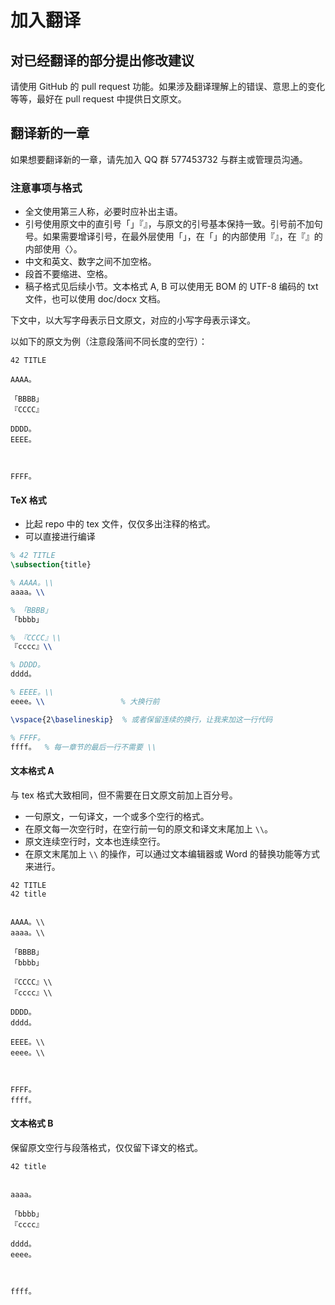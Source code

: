 # 加入翻译

## 对已经翻译的部分提出修改建议

请使用 GitHub 的 pull request 功能。如果涉及翻译理解上的错误、意思上的变化等等，最好在 pull request 中提供日文原文。

## 翻译新的一章

如果想要翻译新的一章，请先加入 QQ 群 577453732 与群主或管理员沟通。

### 注意事项与格式

* 全文使用第三人称，必要时应补出主语。
* 引号使用原文中的直引号「」『』，与原文的引号基本保持一致。引号前不加句号。如果需要增译引号，在最外层使用「」，在「」的内部使用『』，在『』的内部使用〈〉。
* 中文和英文、数字之间不加空格。
* 段首不要缩进、空格。
* 稿子格式见后续小节。文本格式 A, B 可以使用无 BOM 的 UTF-8 编码的 txt 文件，也可以使用 doc/docx 文档。

下文中，以大写字母表示日文原文，对应的小写字母表示译文。

以如下的原文为例（注意段落间不同长度的空行）：

```
42 TITLE

AAAA。

「BBBB」
『CCCC』

DDDD。
EEEE。



FFFF。
```

#### TeX 格式

* 比起 repo 中的 tex 文件，仅仅多出注释的格式。
* 可以直接进行编译

```tex
% 42 TITLE
\subsection{title}

% AAAA。\\
aaaa。\\

% 「BBBB」
「bbbb」

% 『CCCC』\\
『cccc』\\

% DDDD。
dddd。

% EEEE。\\
eeee。\\                 % 大换行前

\vspace{2\baselineskip}  % 或者保留连续的换行，让我来加这一行代码

% FFFF。
ffff。  % 每一章节的最后一行不需要 \\
```

#### 文本格式 A

与 tex 格式大致相同，但不需要在日文原文前加上百分号。

* 一句原文，一句译文，一个或多个空行的格式。
* 在原文每一次空行时，在空行前一句的原文和译文末尾加上 `\\`。
* 原文连续空行时，文本也连续空行。
* 在原文末尾加上 `\\` 的操作，可以通过文本编辑器或 Word 的替换功能等方式来进行。

```
42 TITLE
42 title


AAAA。\\
aaaa。\\

「BBBB」
「bbbb」

『CCCC』\\
『cccc』\\

DDDD。
dddd。

EEEE。\\
eeee。\\



FFFF。
ffff。
```

#### 文本格式 B

保留原文空行与段落格式，仅仅留下译文的格式。

```
42 title


aaaa。

「bbbb」
『cccc』

dddd。
eeee。



ffff。
```
